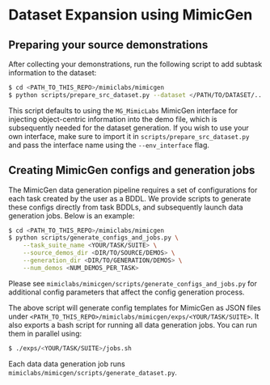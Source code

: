 # Dataset Expansion using MimicGen

<!-- MimicGen intro -->

## Preparing your source demonstrations

After collecting your demonstrations, run the following script to add subtask information to the dataset:

```bash
$ cd <PATH_TO_THIS_REPO>/mimiclabs/mimicgen
$ python scripts/prepare_src_dataset.py --dataset </PATH/TO/DATASET/....hdf5> \
```
This script defaults to using the `MG_MimicLabs` MimicGen interface for injecting object-centric information into the demo file, which is subsequently needed for the dataset generation. If you wish to use your own interface, make sure to import it in `scripts/prepare_src_dataset.py` and pass the interface name using the `--env_interface` flag.

## Creating MimicGen configs and generation jobs

The MimicGen data generation pipeline requires a set of configurations for each task created by the user as a BDDL. We provide scripts to generate these configs directly from task BDDLs, and subsequently launch data generation jobs. Below is an example:

```bash
$ cd <PATH_TO_THIS_REPO>/mimiclabs/mimicgen
$ python scripts/generate_configs_and_jobs.py \
    --task_suite_name <YOUR/TASK/SUITE> \
    --source_demos_dir <DIR/TO/SOURCE/DEMOS> \
    --generation_dir <DIR/TO/GENERATION/DEMOS> \
    --num_demos <NUM_DEMOS_PER_TASK>
```
Please see `mimiclabs/mimicgen/scripts/generate_configs_and_jobs.py` for additional config parameters that affect the config generation process.

The above script will generate config templates for MimicGen as JSON files under `<PATH_TO_THIS_REPO>/mimiclabs/mimicgen/exps/<YOUR/TASK/SUITE>`. It also exports a bash script for running all data generation jobs. You can run them in parallel using:
```bash
$ ./exps/<YOUR/TASK/SUITE>/jobs.sh
```

Each data data generation job runs `mimiclabs/mimicgen/scripts/generate_dataset.py`.
